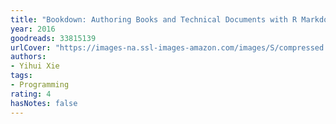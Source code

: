 ```yaml
---
title: "Bookdown: Authoring Books and Technical Documents with R Markdown"
year: 2016
goodreads: 33815139
urlCover: "https://images-na.ssl-images-amazon.com/images/S/compressed.photo.goodreads.com/books/1483829678i/33815139.jpg"
authors:
- Yihui Xie
tags:
- Programming
rating: 4
hasNotes: false
---
```

